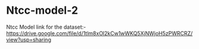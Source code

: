 # Ntcc-model-2
Ntcc Model
link for the dataset:- https://drive.google.com/file/d/1tlm8xOl2kCw1wWKQ5XjNWjoH5zPWRCRZ/view?usp=sharing
